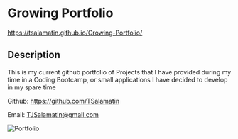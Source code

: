 # Growing Portfolio

https://tsalamatin.github.io/Growing-Portfolio/
## Description
    
This is my current github portfolio of Projects that I have provided during my time in a Coding Bootcamp, or small applications I have decided to develop in my spare time

Github: https://github.com/TSalamatin

Email: [TJSalamatin@gmail.com](mailto:TJSalamatin@gmail.com)

![Portfolio](https://user-images.githubusercontent.com/128180862/236632014-c430d5cb-1660-416c-ad83-b51e0baa37c2.png)
